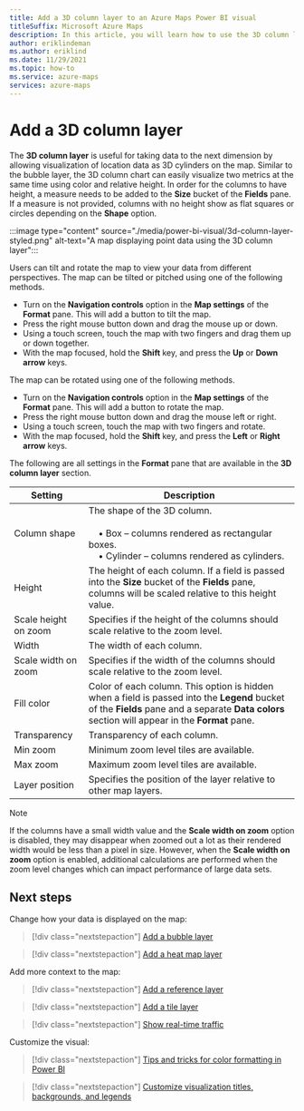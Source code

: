 ```yaml
---
title: Add a 3D column layer to an Azure Maps Power BI visual
titleSuffix: Microsoft Azure Maps
description: In this article, you will learn how to use the 3D column layer in an Azure Maps Power BI visual.
author: eriklindeman
ms.author: eriklind
ms.date: 11/29/2021
ms.topic: how-to
ms.service: azure-maps
services: azure-maps
---
```


# Add a 3D column layer

The **3D column layer** is useful for taking data to the next dimension by allowing visualization of location data as 3D cylinders on the map. Similar to the bubble layer, the 3D column chart can easily visualize two metrics at the same time using color and relative height. In order for the columns to have height, a measure needs to be added to the **Size** bucket of the **Fields** pane. If a measure is not provided, columns with no height show as flat squares or circles depending on the **Shape** option.

:::image type="content" source="./media/power-bi-visual/3d-column-layer-styled.png" alt-text="A map displaying point data using the 3D column layer":::

Users can tilt and rotate the map to view your data from different perspectives. The map can be tilted or pitched using one of the following methods.

- Turn on the **Navigation controls** option in the **Map settings** of the **Format** pane. This will add a button to tilt the map.
- Press the right mouse button down and drag the mouse up or down.
- Using a touch screen, touch the map with two fingers and drag them up or down together.
- With the map focused, hold the **Shift** key, and press the **Up** or **Down arrow** keys.

The map can be rotated using one of the following methods.

- Turn on the **Navigation controls** option in the **Map settings** of the **Format** pane. This will add a button to rotate the map.
- Press the right mouse button down and drag the mouse left or right.
- Using a touch screen, touch the map with two fingers and rotate.
- With the map focused, hold the **Shift** key, and press the **Left** or **Right arrow** keys.

The following are all settings in the **Format** pane that are available in the **3D column layer** section.

| Setting              | Description      |
|----------------------|------------------|
| Column shape         | The shape of the 3D column.<br/><br/>&nbsp;&nbsp;&nbsp;&nbsp;• Box – columns rendered as rectangular boxes.<br/>&nbsp;&nbsp;&nbsp;&nbsp;• Cylinder – columns rendered as cylinders. |
| Height               | The height of each column. If a field is passed into the **Size** bucket of the **Fields** pane, columns will be scaled relative to this height value. |
| Scale height on zoom | Specifies if the height of the columns should scale relative to the zoom level. |
| Width                | The width of each column.  |
| Scale width on zoom  | Specifies if the width of the columns should scale relative to the zoom level.  |
| Fill color           | Color of each column. This option is hidden when a field is passed into the **Legend** bucket of the **Fields** pane and a separate **Data colors** section will appear in the **Format** pane. |
| Transparency         | Transparency of each column. |
| Min zoom             | Minimum zoom level tiles are available. |
| Max zoom             | Maximum zoom level tiles are available. |
| Layer position       | Specifies the position of the layer relative to other map layers. |

> [!NOTE]
> If the columns have a small width value and the **Scale width on zoom** option is disabled, they may disappear when zoomed out a lot as their rendered width would be less than a pixel in size. However, when the **Scale width on zoom** option is enabled, additional calculations are performed when the zoom level changes which can impact performance of large data sets.

## Next steps

Change how your data is displayed on the map:

> [!div class="nextstepaction"]
> [Add a bubble layer](power-bi-visual-add-bubble-layer.md)

> [!div class="nextstepaction"]
> [Add a heat map layer](power-bi-visual-add-heat-map-layer.md)

Add more context to the map:

> [!div class="nextstepaction"]
> [Add a reference layer](power-bi-visual-add-reference-layer.md)

> [!div class="nextstepaction"]
> [Add a tile layer](power-bi-visual-add-tile-layer.md)

> [!div class="nextstepaction"]
> [Show real-time traffic](power-bi-visual-show-real-time-traffic.md)

Customize the visual:

> [!div class="nextstepaction"]
> [Tips and tricks for color formatting in Power BI](/power-bi/visuals/service-tips-and-tricks-for-color-formatting)

> [!div class="nextstepaction"]
> [Customize visualization titles, backgrounds, and legends](/power-bi/visuals/power-bi-visualization-customize-title-background-and-legend)
